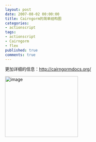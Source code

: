 ```yaml
---
layout: post
date: 2007-08-02 00:00:00
title: Cairngorm的简单结构图
categories:
- actionscript
tags:
- actionscript
- Cairngorm
- flex
published: true
comments: true
---
```

<p>更加详细的信息：<a href="http://cairngormdocs.org/" target="_blank">http://cairngormdocs.org/</a></p>

<p><a class="highslide-image" onclick="return hs.expand(this);" href="http://www.fireyang.com/blog//wp-content/uploads/2008/03/cairngorm-framework.jpeg"><img title="Click to enlarge" src="http://www.fireyang.com/blog//wp-content/uploads/2008/03/cairngorm-framework.jpeg" alt="image" width="240" height="200" /></a> <a class="highslide-image" onclick="return hs.expand(this);" href="http://www.fireyang.com/blog//wp-content/uploads/2008/03/cairngorm-framework.jpeg">
</a> <a href="{{site.url}}/media/2008/03/cairngorm-framework.jpeg"></a></p>
